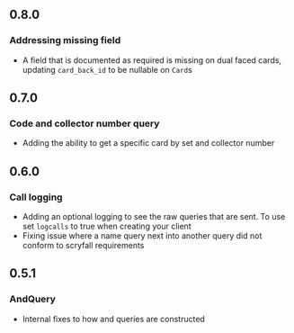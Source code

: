 ## 0.8.0

### Addressing missing field

- A field that is documented as required is missing on dual faced cards, updating `card_back_id` to be nullable on `Card`s

## 0.7.0

### Code and collector number query

- Adding the ability to get a specific card by set and collector number

## 0.6.0

### Call logging

- Adding an optional logging to see the raw queries that are sent. To use set `logcalls` to true when creating your client
- Fixing issue where a name query next into another query did not conform to scryfall requirements

## 0.5.1

### AndQuery

- Internal fixes to how and queries are constructed
